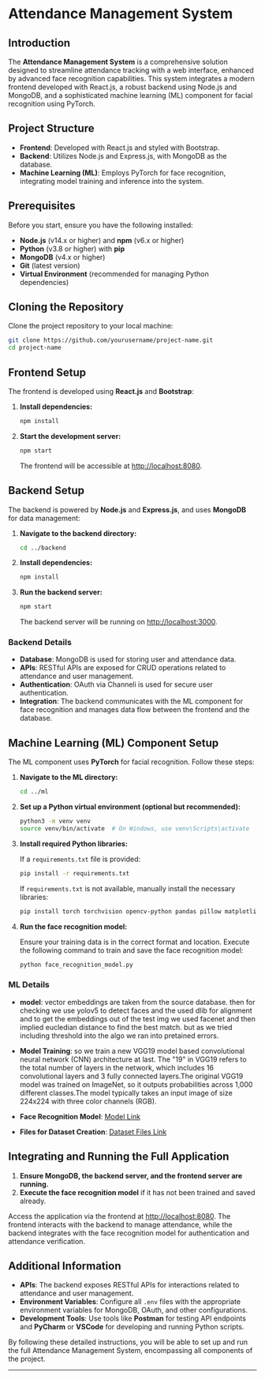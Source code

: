 # **Attendance Management System**

## **Introduction**

The **Attendance Management System** is a comprehensive solution designed to streamline attendance tracking with a web interface, enhanced by advanced face recognition capabilities. This system integrates a modern frontend developed with React.js, a robust backend using Node.js and MongoDB, and a sophisticated machine learning (ML) component for facial recognition using PyTorch.

## **Project Structure**

- **Frontend**: Developed with React.js and styled with Bootstrap.
- **Backend**: Utilizes Node.js and Express.js, with MongoDB as the database.
- **Machine Learning (ML)**: Employs PyTorch for face recognition, integrating model training and inference into the system.

## **Prerequisites**

Before you start, ensure you have the following installed:

- **Node.js** (v14.x or higher) and **npm** (v6.x or higher)
- **Python** (v3.8 or higher) with **pip**
- **MongoDB** (v4.x or higher)
- **Git** (latest version)
- **Virtual Environment** (recommended for managing Python dependencies)

## **Cloning the Repository**

Clone the project repository to your local machine:

```bash
git clone https://github.com/yourusername/project-name.git
cd project-name
```

## **Frontend Setup**

The frontend is developed using **React.js** and **Bootstrap**:

1. **Install dependencies:**

   ```bash
   npm install
   ```

2. **Start the development server:**

   ```bash
   npm start
   ```

   The frontend will be accessible at [http://localhost:8080](http://localhost:8080).

## **Backend Setup**

The backend is powered by **Node.js** and **Express.js**, and uses **MongoDB** for data management:

1. **Navigate to the backend directory:**

   ```bash
   cd ../backend
   ```

2. **Install dependencies:**

   ```bash
   npm install
   ```

3. **Run the backend server:**

   ```bash
   npm start
   ```

   The backend server will be running on [http://localhost:3000](http://localhost:3000).

### **Backend Details**

- **Database**: MongoDB is used for storing user and attendance data.
- **APIs**: RESTful APIs are exposed for CRUD operations related to attendance and user management.
- **Authentication**: OAuth via Channeli is used for secure user authentication.
- **Integration**: The backend communicates with the ML component for face recognition and manages data flow between the frontend and the database.

## **Machine Learning (ML) Component Setup**

The ML component uses **PyTorch** for facial recognition. Follow these steps:

1. **Navigate to the ML directory:**

   ```bash
   cd ../ml
   ```

2. **Set up a Python virtual environment (optional but recommended):**

   ```bash
   python3 -m venv venv
   source venv/bin/activate  # On Windows, use venv\Scripts\activate
   ```

3. **Install required Python libraries:**

   If a `requirements.txt` file is provided:

   ```bash
   pip install -r requirements.txt
   ```

   If `requirements.txt` is not available, manually install the necessary libraries:

   ```bash
   pip install torch torchvision opencv-python pandas pillow matplotlib
   ```

4. **Run the face recognition model:**

   Ensure your training data is in the correct format and location. Execute the following command to train and save the face recognition model:

   ```bash
   python face_recognition_model.py
   ```

### **ML Details**

- **model**: vector embeddings are taken from the source database. then for checking we use yolov5 to detect faces and the used dlib for alignment and to get the embeddings out of the test img we used facenet and then implied eucledian distance to find the best match. but as we tried including threshold into the algo we ran into pretained errors.
- **Model Training**: so we train a new VGG19 model based  convolutional neural network (CNN) architecture at last. The "19" in VGG19 refers to the total number of layers in the network, which includes 16 convolutional layers and 3 fully connected layers.The original VGG19 model was trained on ImageNet, so it outputs probabilities across 1,000 different classes.The model typically takes an input image of size 224x224 with three color channels (RGB).

- **Face Recognition Model**: [Model Link](https://colab.research.google.com/drive/1NWVkfVhQEDpcPFvKWXasPfq-alJkvEYQ?usp=sharing)
- **Files for Dataset Creation**: [Dataset Files Link](https://colab.research.google.com/drive/1NWVkfVhQEDpcPFvKWXasPfq-alJkvEYQ?usp=sharing)

## **Integrating and Running the Full Application**

1. **Ensure MongoDB, the backend server, and the frontend server are running.**
2. **Execute the face recognition model** if it has not been trained and saved already.

Access the application via the frontend at [http://localhost:8080](http://localhost:8080). The frontend interacts with the backend to manage attendance, while the backend integrates with the face recognition model for authentication and attendance verification.

## **Additional Information**

- **APIs**: The backend exposes RESTful APIs for interactions related to attendance and user management.
- **Environment Variables**: Configure all `.env` files with the appropriate environment variables for MongoDB, OAuth, and other configurations.
- **Development Tools**: Use tools like **Postman** for testing API endpoints and **PyCharm** or **VSCode** for developing and running Python scripts.

By following these detailed instructions, you will be able to set up and run the full Attendance Management System, encompassing all components of the project.

--- 
